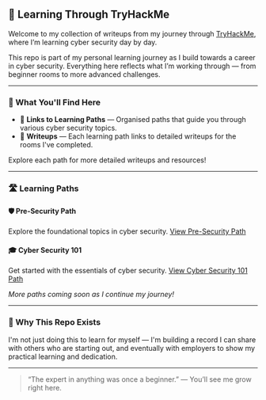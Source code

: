 ## 🚀 Learning Through TryHackMe

Welcome to my collection of writeups from my journey through [TryHackMe](https://tryhackme.com/), where I’m learning cyber security day by day.

This repo is part of my personal learning journey as I build towards a career in cyber security. Everything here reflects what I’m working through — from beginner rooms to more advanced challenges.

---

### 🧠 What You'll Find Here

- 🔗 **Links to Learning Paths** — Organised paths that guide you through various cyber security topics.  
- 📖 **Writeups** — Each learning path links to detailed writeups for the rooms I've completed.  

Explore each path for more detailed writeups and resources!

---

### 🛣️ Learning Paths

#### 🛡️ Pre-Security Path
Explore the foundational topics in cyber security. [View Pre-Security Path](https://github.com/MQKGitHub/Pre-Security)

#### 🎓 Cyber Security 101
Get started with the essentials of cyber security. [View Cyber Security 101 Path](https://github.com/MQKGitHub/Cyber-Security-101)

*More paths coming soon as I continue my journey!*

---

### 🤝 Why This Repo Exists

I'm not just doing this to learn for myself — I'm building a record I can share with others who are starting out, and eventually with employers to show my practical learning and dedication.

---

> “The expert in anything was once a beginner.” — You’ll see me grow right here.

